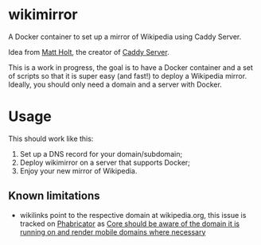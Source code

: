 # wikimirror

A Docker container to set up a mirror of Wikipedia using Caddy Server.

Idea from [Matt Holt](https://twitter.com/mholt6/status/858356637937016832), the creator of [Caddy Server](https://caddyserver.com/).

This is a work in progress, the goal is to have a Docker container and a set of scripts so that it is super easy (and fast!) to deploy a Wikipedia mirror. Ideally, you should only need a domain and a server with Docker.

# Usage

This should work like this:
1. Set up a DNS record for your domain/subdomain;
2. Deploy wikimirror on a server that supports Docker;
3. Enjoy your new mirror of Wikipedia.


## Known limitations

* wikilinks point to the respective domain at wikipedia.org, this issue is tracked on [Phabricator][Phabricator] as [Core should be aware of the domain it is running on and render mobile domains where necessary][T156847]

[Phabricator]: https://phabricator.wikimedia.org/
[T156847]: https://phabricator.wikimedia.org/T156847